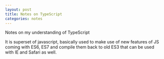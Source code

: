 ```yaml
---
layout: post
title: Notes on TypeScript
categories: notes
---
```


Notes on my understanding of TypeScript

It is superset of javascript, basically used to make use of new features of JS coming with ES6, ES7 and compile them back to old ES3 that can be used with IE and Safari as well.


